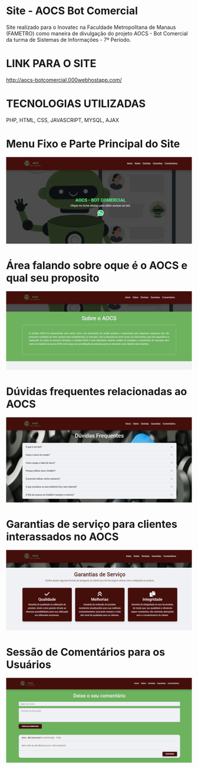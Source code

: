 # Site - AOCS Bot Comercial

Site realizado para o Inovatec na Faculdade Metropolitana de Manaus (FAMETRO) como maneira de divulgação do projeto AOCS - Bot Comercial da turma de Sistemas de Informações - 7º Período.

# LINK PARA O SITE
http://aocs-botcomercial.000webhostapp.com/

# TECNOLOGIAS UTILIZADAS
PHP, HTML, CSS, JAVASCRIPT, MYSQL, AJAX

# Menu Fixo e Parte Principal do Site 
![Screenshot](readme-imgs/Img1.png)
# Área falando sobre oque é o AOCS e qual seu proposito
![Screenshot](readme-imgs/img2.png)
# Dúvidas frequentes relacionadas ao AOCS
![Screenshot](readme-imgs/img3.png)
# Garantias de serviço para clientes interassados no AOCS
![Screenshot](readme-imgs/img4.png)
# Sessão de Comentários para os Usuários
![Screenshot](readme-imgs/img5.png)
